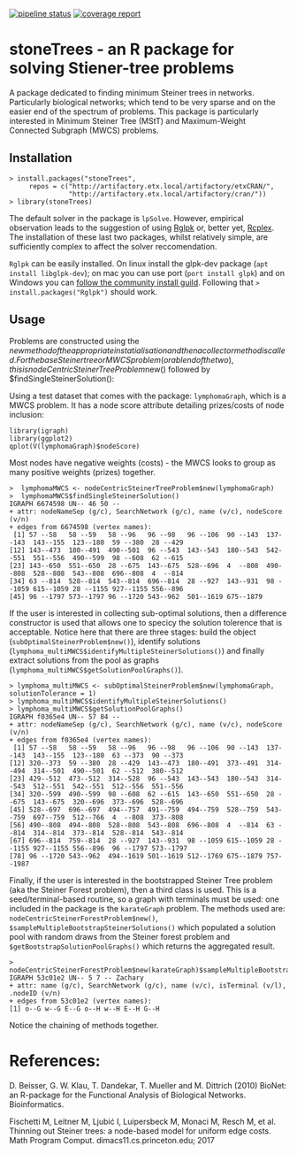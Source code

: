 [![pipeline status](https://gitlab.etx.local/rpackages/stonetrees/badges/master/pipeline.svg)](https://gitlab.etx.local/rpackages/stonetrees/commits/master) 
[![coverage report](https://gitlab.etx.local/rpackages/stonetrees/badges/master/coverage.svg)](https://gitlab.etx.local/rpackages/stonetrees/commits/master)

# stoneTrees - an R package for solving Stiener-tree problems

A package dedicated to finding minimum Steiner trees in networks. Particularly biological networks; which tend to be very sparse and on the easier end of the spectrum of problems. This package is particularly interested in Minimum Steiner Tree (MStT) and Maximum-Weight Connected Subgraph (MWCS) problems.


## Installation

```
> install.packages("stoneTrees", 
     repos = c("http://artifactory.etx.local/artifactory/etxCRAN/",
               "http://artifactory.etx.local/artifactory/cran/"))
> library(stoneTrees)
```

The default solver in the package is `lpSolve`. However, empirical observation leads to the suggestion of using [Rglpk](https://cran.r-project.org/web/packages/Rglpk/index.html) or, better yet, [Rcplex](https://cran.r-project.org/web/packages/Rcplex/index.html). The installation of these last two packages, whilst relatively simple, are sufficiently complex to affect the solver reccomendation.

`Rglpk` can be easily installed. On linux install the glpk-dev package (`apt install libglpk-dev`); on mac you can use port (`port install glpk`) and on Windows you can [follow the community install guild](http://winglpk.sourceforge.net/). Following that `> install.packages("Rglpk")` should work.

## Usage

Problems are constructed using the $new method of the appropriate instatialisation and then a collector method is called. For the base Steiner tree or MWCS problem (or a blend of the two), this is nodeCentricSteinerTreeProblem$new() followed by $findSingleSteinerSolution():

Using a test dataset that comes with the package: `lymphomaGraph`, which is a MWCS problem. It has a node score attribute detailing prizes/costs of node inclusion:

```
library(igraph)
library(ggplot2)
qplot(V(lymphomaGraph)$nodeScore)
```

Most nodes have negative weights (costs) - the MWCS looks to group as many positive weights (prizes) together.

```
>  lymphomaMWCS <- nodeCentricSteinerTreeProblem$new(lymphomaGraph)
>  lymphomaMWCS$findSingleSteinerSolution()
IGRAPH 6674598 UN-- 46 50 -- 
+ attr: nodeNameSep (g/c), SearchNetwork (g/c), name (v/c), nodeScore (v/n)
+ edges from 6674598 (vertex names):
 [1] 57 --58   58 --59   58 --96   96 --98   96 --106  90 --143  137--143  143--155  123--180  59 --380  28 --429 
[12] 143--473  180--491  490--501  96 --543  143--543  180--543  542--551  551--556  490--599  98 --608  62 --615 
[23] 143--650  551--650  28 --675  143--675  528--696  4  --808  490--808  528--808  543--808  696--808  4  --814 
[34] 63 --814  528--814  543--814  696--814  28 --927  143--931  98 --1059 615--1059 28 --1155 927--1155 556--896 
[45] 96 --1797 573--1797 96 --1720 543--962  501--1619 675--1879
```

If the user is interested in collecting sub-optimal solutions, then a difference constructor is used that allows one to specicy the solution tolerence that is acceptable. Notice here that there are three stages: build the object (`subOptimalSteinerProblem$new()`), identify solutions (`lymphoma_multiMWCS$identifyMultipleSteinerSolutions()`) and finally extract solutions from the pool as graphs (`lymphoma_multiMWCS$getSolutionPoolGraphs()`).

```
> lymphoma_multiMWCS <- subOptimalSteinerProblem$new(lymphomaGraph, solutionTolerance = 1)
> lymphoma_multiMWCS$identifyMultipleSteinerSolutions()
> lymphoma_multiMWCS$getSolutionPoolGraphs()
IGRAPH f0365e4 UN-- 57 84 -- 
+ attr: nodeNameSep (g/c), SearchNetwork (g/c), name (v/c), nodeScore (v/n)
+ edges from f0365e4 (vertex names):
 [1] 57 --58   58 --59   58 --96   96 --98   96 --106  90 --143  137--143  143--155  123--180  63 --373  90 --373 
[12] 320--373  59 --380  28 --429  143--473  180--491  373--491  314--494  314--501  490--501  62 --512  380--512 
[23] 429--512  473--512  314--528  96 --543  143--543  180--543  314--543  512--551  542--551  512--556  551--556 
[34] 320--599  490--599  98 --608  62 --615  143--650  551--650  28 --675  143--675  320--696  373--696  528--696 
[45] 528--697  696--697  494--757  491--759  494--759  528--759  543--759  697--759  512--766  4  --808  373--808 
[56] 490--808  494--808  528--808  543--808  696--808  4  --814  63 --814  314--814  373--814  528--814  543--814 
[67] 696--814  759--814  28 --927  143--931  98 --1059 615--1059 28 --1155 927--1155 556--896  96 --1797 573--1797
[78] 96 --1720 543--962  494--1619 501--1619 512--1769 675--1879 757--1987
```

Finally, if the user is interested in the bootstrapped Steiner Tree problem (aka the Steiner Forest problem), then a third class is used. This is a seed/terminal-based routine, so a graph with terminals must be used: one included in the package is the `karateGraph` problem. The methods used are: `nodeCentricSteinerForestProblem$new()`, `$sampleMultipleBootstrapSteinerSolutions()` which populated a solution pool with random draws from the Steiner forest problem and `$getBootstrapSolutionPoolGraphs()` which returns the aggregated result.

```
> nodeCentricSteinerForestProblem$new(karateGraph)$sampleMultipleBootstrapSteinerSolutions()$getBootstrapSolutionPoolGraphs()
IGRAPH 53c01e2 UN-- 5 7 -- Zachary
+ attr: name (g/c), SearchNetwork (g/c), name (v/c), isTerminal (v/l), .nodeID (v/n)
+ edges from 53c01e2 (vertex names):
[1] o--G w--G E--G o--H w--H E--H G--H
```

Notice the chaining of methods together.

# References:

D. Beisser, G. W. Klau, T. Dandekar, T. Mueller and M. Dittrich (2010) BioNet: an R-package for the Functional Analysis of Biological Networks. Bioinformatics.

Fischetti M, Leitner M, Ljubić I, Luipersbeck M, Monaci M, Resch M, et al. Thinning out Steiner trees: a node-based model for uniform edge costs. Math Program Comput. dimacs11.cs.princeton.edu; 2017
